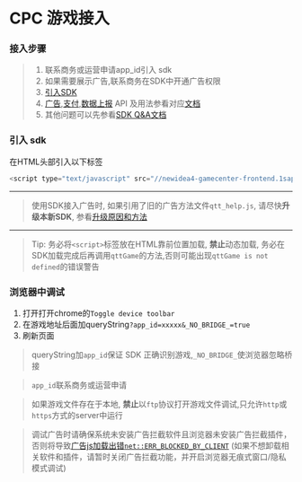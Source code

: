 # CPC 游戏接入

### 接入步骤
> 1. 联系商务或运营申请app_id引入 sdk
> 2. 如果需要展示广告,联系商务在SDK中开通广告权限
> 3. [引入SDK](#引入-sdk)
> 4. [广告](./游戏广告接入文档.md),[支付](./游戏支付接入文档.md),[数据上报](./SDK数据上报接入文档.md) API 及用法参看对应[文档](./README.md)
> 5. 其他问题可以先参看[SDK Q&A文档](./SDK_Q&A.md)

### 引入 sdk

在HTML头部引入以下标签

```javascript
<script type="text/javascript" src="//newidea4-gamecenter-frontend.1sapp.com/sdk/prod/h5.v1.0.0.js?spread=required"></script>
```
---

> 使用SDK接入广告时, 如果引用了旧的广告方法文件`qtt_help.js`, 请尽快**升级本新SDK**, 参看[升级原因和方法](./SDK_Q&A.md)

---

> Tip: 务必将`<script>`标签放在HTML靠前位置加载, **禁止**动态加载, 务必在SDK加载完成后再调用`qttGame`的方法,否则可能出现`qttGame is not defined`的错误警告

### 浏览器中调试

1. 打开打开chrome的`Toggle device toolbar`
2. 在游戏地址后面加queryString`?app_id=xxxxx&_NO_BRIDGE_=true`
3. 刷新页面

> queryString加`app_id`保证 SDK 正确识别游戏,`_NO_BRIDGE_`使浏览器忽略桥接

> `app_id`联系商务或运营申请

> 如果游戏文件存在于本地, **禁止**以`ftp`协议打开游戏文件调试,只允许`http`或`https`方式的server中运行

> 调试广告时请确保系统未安装广告拦截软件且浏览器未安装广告拦截插件，否则将导致[广告js加载出错`net::ERR_BLOCKED_BY_CLIENT`](./SDK_Q&A.md)
> (如果不想卸载相关软件和插件，请暂时关闭广告拦截功能，并开启浏览器无痕式窗口/隐私模式调试)
